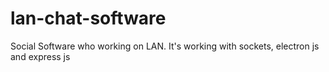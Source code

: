# lan-chat-software
Social Software who working on LAN. It's working with sockets, electron js and express js 
